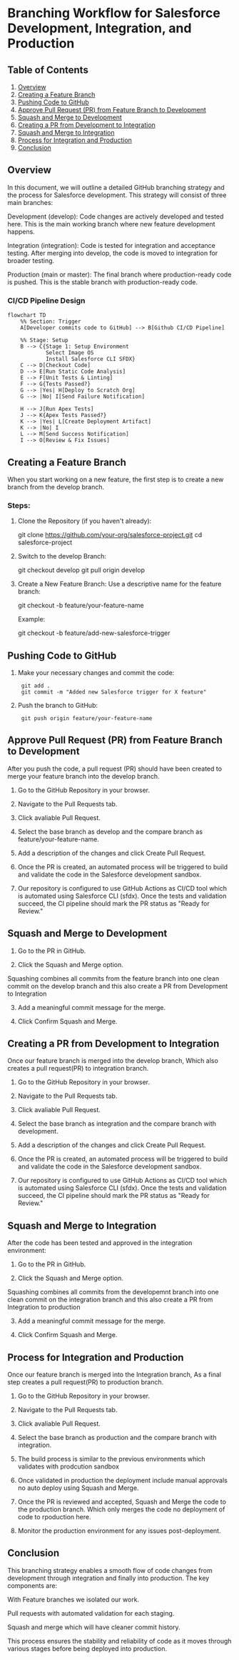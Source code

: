# Branching Workflow for Salesforce Development, Integration, and Production

## Table of Contents
1. [Overview](#Overview)
2. [Creating a Feature Branch](#creating-a-feature-branch)
3. [Pushing Code to GitHub](#pushing-code-to-github)
4. [Approve Pull Request (PR) from Feature Branch to Development](#approve-pull-request-pr-from-feature-branch-to-development)
5. [Squash and Merge to Development](#squash-and-merge-to-development)
6. [Creating a PR from Development to Integration](#creating-a-pr-from-development-to-integration)
7. [Squash and Merge to Integration](#squash-and-merge-to-integration)
8. [Process for Integration and Production](#process-for-integration-and-production)
9. [Conclusion](#conclusion)

## Overview
In this document, we will outline a detailed GitHub branching strategy and the process for Salesforce development.
This strategy will consist of three main branches:

Development (develop): Code changes are actively developed and tested here. This is the main working branch where new feature development happens.

Integration (integration): Code is tested for integration and acceptance testing. After merging into develop, the code is moved to integration for broader testing.

Production (main or master): The final branch where production-ready code is pushed. This is the stable branch with production-ready code.

### CI/CD Pipeline Design

```mermaid
flowchart TD
    %% Section: Trigger
    A[Developer commits code to GitHub] --> B[Github CI/CD Pipeline] 

    %% Stage: Setup
    B --> C{Stage 1: Setup Environment 
            Select Image OS
            Install Salesforce CLI SFDX}
    C --> D[Checkout Code]
    D --> E[Run Static Code Analysis]
    E --> F[Unit Tests & Linting]
    F --> G{Tests Passed?}
    G --> |Yes| H[Deploy to Scratch Org]
    G --> |No| I[Send Failure Notification]

    H --> J[Run Apex Tests]
    J --> K{Apex Tests Passed?}
    K --> |Yes| L[Create Deployment Artifact]
    K --> |No| I
    L --> M[Send Success Notification]
    I --> O[Review & Fix Issues]

```

## Creating a Feature Branch

When you start working on a new feature, the first step is to create a new branch from the develop branch.

### Steps:

1. Clone the Repository (if you haven't already):

    git clone https://github.com/your-org/salesforce-project.git
    cd salesforce-project


2. Switch to the develop Branch:

    git checkout develop
    git pull origin develop


3. Create a New Feature Branch: Use a descriptive name for the feature branch:

    git checkout -b feature/your-feature-name

    Example:

    git checkout -b feature/add-new-salesforce-trigger



## Pushing Code to GitHub

1. Make your necessary changes and commit the code:

        git add .
        git commit -m "Added new Salesforce trigger for X feature"


2. Push the branch to GitHub:

        git push origin feature/your-feature-name


## Approve Pull Request (PR) from Feature Branch to Development

After you push the code, a pull request (PR) should have been created to merge your feature branch into the develop branch.

1. Go to the GitHub Repository in your browser.


2. Navigate to the Pull Requests tab.


3. Click avaliable Pull Request.


4. Select the base branch as develop and the compare branch as feature/your-feature-name.


5. Add a description of the changes and click Create Pull Request.

6. Once the PR is created, an automated process will be triggered to build and validate the code in the Salesforce development sandbox. 

7. Our repository is configured to use GitHub Actions as CI/CD tool which is automated using Salesforce CLI (sfdx). Once the tests and validation succeed, the CI pipeline should mark the PR status as "Ready for Review."


## Squash and Merge to Development

1. Go to the PR in GitHub.


2. Click the Squash and Merge option.

Squashing combines all commits from the feature branch into one clean commit on the develop branch and this also create a PR from Development to Integration


3. Add a meaningful commit message for the merge.


4. Click Confirm Squash and Merge.


## Creating a PR from Development to Integration 

Once our feature branch is merged into the develop branch, Which also creates a pull request(PR) to integration branch.

1. Go to the GitHub Repository in your browser.


2. Navigate to the Pull Requests tab.


3. Click avaliable Pull Request.


4. Select the base branch as integration and the compare branch with development.

5. Add a description of the changes and click Create Pull Request.

6. Once the PR is created, an automated process will be triggered to build and validate the code in the Salesforce development sandbox. 

7. Our repository is configured to use GitHub Actions as CI/CD tool which is automated using Salesforce CLI (sfdx). Once the tests and validation succeed, the CI pipeline should mark the PR status as "Ready for Review."


## Squash and Merge to Integration

After the code has been tested and approved in the integration environment:

1. Go to the PR in GitHub.


2. Click the Squash and Merge option.

Squashing combines all commits from the developemnt branch into one clean commit on the integration branch and this also create a PR from Integration to production


3. Add a meaningful commit message for the merge.


4. Click Confirm Squash and Merge.


## Process for Integration and Production

Once our feature branch is merged into the Integration branch, As a final step creates a pull request(PR) to production branch.

1. Go to the GitHub Repository in your browser.

2. Navigate to the Pull Requests tab.

3. Click avaliable Pull Request.

4. Select the base branch as production and the compare branch with integration.

5. The build process is similar to the previous environments which validates with prodcution sandbox

6. Once validated in production the deployment include manual approvals no auto deploy using Squash and Merge.

7. Once the PR is reviewed and accepted, Squash and Merge the code to the production branch. Which only merges the code no deployment of code to rpoduction here.

8. Monitor the production environment for any issues post-deployment.


## Conclusion

This branching strategy enables a smooth flow of code changes from development through integration and finally into production. The key components are:

With Feature branches we isolated our work.

Pull requests with automated validation for each staging.

Squash and merge which will have cleaner commit history.

This process ensures the stability and reliability of code as it moves through various stages before being deployed into production.
